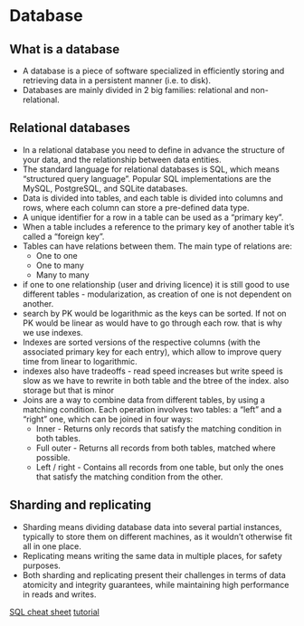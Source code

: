 # Database
## What is a database
- A database is a piece of software specialized in efficiently storing and retrieving data in a persistent manner (i.e. to disk).
- Databases are mainly divided in 2 big families: relational and non-relational.
## Relational databases
- In a relational database you need to define in advance the structure of your data, and the relationship between data entities.
- The standard language for relational databases is SQL, which means “structured query language”. Popular SQL implementations are the MySQL, PostgreSQL, and SQLite databases.
- Data is divided into tables, and each table is divided into columns and rows, where each column can store a pre-defined data type.
- A unique identifier for a row in a table can be used as a “primary key”.
- When a table includes a reference to the primary key of another table it’s called a “foreign key”.
- Tables can have relations between them. The main type of relations are:
  - One to one
  - One to many
  - Many to many
- if one to one relationship (user and driving licence) it is still good to use different tables - modularization, as creation of one is not dependent on another.
- search by PK would be logarithmic as the keys can be sorted. If not on PK would be linear as would have to go through each row. that is why we use indexes.
- Indexes are sorted versions of the respective columns (with the associated primary key for each entry), which allow to improve query time from linear to logarithmic.
- indexes also have tradeoffs - read speed increases but write speed is slow as we have to rewrite in both table and the btree of the index. also storage but that is minor
- Joins are a way to combine data from different tables, by using a matching condition. Each operation involves two tables: a “left” and a “right” one, which can be joined in four ways:
  - Inner - Returns only records that satisfy the matching condition in both tables.
  - Full outer - Returns all records from both tables, matched where possible.
  - Left / right - Contains all records from one table, but only the ones that satisfy the matching condition from the other.

## Sharding and replicating
- Sharding means dividing database data into several partial instances, typically to store them on different machines, as it wouldn’t otherwise fit all in one place.
- Replicating means writing the same data in multiple places, for safety purposes.
- Both sharding and replicating present their challenges in terms of data atomicity and integrity guarantees, while maintaining high performance in reads and writes.

[SQL cheat sheet](https://learnsql.com/blog/sql-basics-cheat-sheet/sql-basics-cheat-sheet-a4.pdf)
[tutorial](https://sqlbolt.com/)